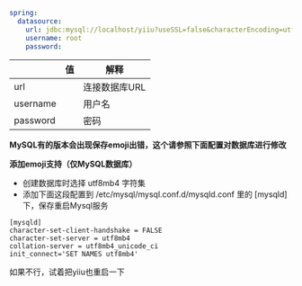 ```yaml
spring:
  datasource:
    url: jdbc:mysql://localhost/yiiu?useSSL=false&characterEncoding=utf8
    username: root
    password:
```

|  | 值 | 解释 |
| --- | --- | --- | 
| url |  | 连接数据库URL | 
| username |  | 用户名 | 
| password |  | 密码 | 

**MySQL有的版本会出现保存emoji出错，这个请参照下面配置对数据库进行修改**

**添加emoji支持（仅MySQL数据库）**

- 创建数据库时选择 utf8mb4 字符集
- 添加下面这段配置到 /etc/mysql/mysql.conf.d/mysqld.conf 里的 [mysqld] 下，保存重启Mysql服务

```
[mysqld]
character-set-client-handshake = FALSE
character-set-server = utf8mb4
collation-server = utf8mb4_unicode_ci
init_connect='SET NAMES utf8mb4'
```
  
如果不行，试着把yiiu也重启一下